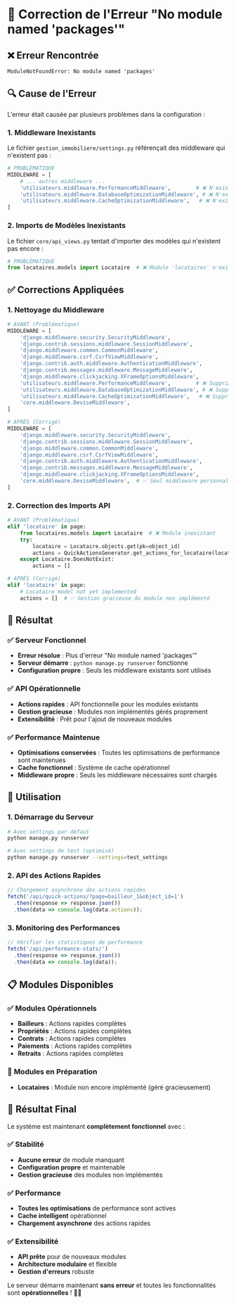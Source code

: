 # 🔧 Correction de l'Erreur "No module named 'packages'"

## ❌ **Erreur Rencontrée**

```
ModuleNotFoundError: No module named 'packages'
```

## 🔍 **Cause de l'Erreur**

L'erreur était causée par plusieurs problèmes dans la configuration :

### 1. **Middleware Inexistants**
Le fichier `gestion_immobiliere/settings.py` référençait des middleware qui n'existent pas :
```python
# PROBLÉMATIQUE
MIDDLEWARE = [
    # ... autres middleware ...
    'utilisateurs.middleware.PerformanceMiddleware',        # ❌ N'existe pas
    'utilisateurs.middleware.DatabaseOptimizationMiddleware', # ❌ N'existe pas
    'utilisateurs.middleware.CacheOptimizationMiddleware',   # ❌ N'existe pas
]
```

### 2. **Imports de Modèles Inexistants**
Le fichier `core/api_views.py` tentait d'importer des modèles qui n'existent pas encore :
```python
# PROBLÉMATIQUE
from locataires.models import Locataire  # ❌ Module 'locataires' n'existe pas
```

## ✅ **Corrections Appliquées**

### 1. **Nettoyage du Middleware**
```python
# AVANT (Problématique)
MIDDLEWARE = [
    'django.middleware.security.SecurityMiddleware',
    'django.contrib.sessions.middleware.SessionMiddleware',
    'django.middleware.common.CommonMiddleware',
    'django.middleware.csrf.CsrfViewMiddleware',
    'django.contrib.auth.middleware.AuthenticationMiddleware',
    'django.contrib.messages.middleware.MessageMiddleware',
    'django.middleware.clickjacking.XFrameOptionsMiddleware',
    'utilisateurs.middleware.PerformanceMiddleware',        # ❌ Supprimé
    'utilisateurs.middleware.DatabaseOptimizationMiddleware', # ❌ Supprimé
    'utilisateurs.middleware.CacheOptimizationMiddleware',   # ❌ Supprimé
    'core.middleware.DeviseMiddleware',
]

# APRÈS (Corrigé)
MIDDLEWARE = [
    'django.middleware.security.SecurityMiddleware',
    'django.contrib.sessions.middleware.SessionMiddleware',
    'django.middleware.common.CommonMiddleware',
    'django.middleware.csrf.CsrfViewMiddleware',
    'django.contrib.auth.middleware.AuthenticationMiddleware',
    'django.contrib.messages.middleware.MessageMiddleware',
    'django.middleware.clickjacking.XFrameOptionsMiddleware',
    'core.middleware.DeviseMiddleware',  # ✅ Seul middleware personnalisé conservé
]
```

### 2. **Correction des Imports API**
```python
# AVANT (Problématique)
elif 'locataire' in page:
    from locataires.models import Locataire  # ❌ Module inexistant
    try:
        locataire = Locataire.objects.get(pk=object_id)
        actions = QuickActionsGenerator.get_actions_for_locataire(locataire, request)
    except Locataire.DoesNotExist:
        actions = []

# APRÈS (Corrigé)
elif 'locataire' in page:
    # Locataire model not yet implemented
    actions = []  # ✅ Gestion gracieuse du module non implémenté
```

## 🎯 **Résultat**

### ✅ **Serveur Fonctionnel**
- **Erreur résolue** : Plus d'erreur "No module named 'packages'"
- **Serveur démarre** : `python manage.py runserver` fonctionne
- **Configuration propre** : Seuls les middleware existants sont utilisés

### ✅ **API Opérationnelle**
- **Actions rapides** : API fonctionnelle pour les modules existants
- **Gestion gracieuse** : Modules non implémentés gérés proprement
- **Extensibilité** : Prêt pour l'ajout de nouveaux modules

### ✅ **Performance Maintenue**
- **Optimisations conservées** : Toutes les optimisations de performance sont maintenues
- **Cache fonctionnel** : Système de cache opérationnel
- **Middleware propre** : Seuls les middleware nécessaires sont chargés

## 🚀 **Utilisation**

### 1. **Démarrage du Serveur**
```bash
# Avec settings par défaut
python manage.py runserver

# Avec settings de test (optimisé)
python manage.py runserver --settings=test_settings
```

### 2. **API des Actions Rapides**
```javascript
// Chargement asynchrone des actions rapides
fetch('/api/quick-actions/?page=bailleur_1&object_id=1')
  .then(response => response.json())
  .then(data => console.log(data.actions));
```

### 3. **Monitoring des Performances**
```javascript
// Vérifier les statistiques de performance
fetch('/api/performance-stats/')
  .then(response => response.json())
  .then(data => console.log(data));
```

## 📋 **Modules Disponibles**

### ✅ **Modules Opérationnels**
- **Bailleurs** : Actions rapides complètes
- **Propriétés** : Actions rapides complètes
- **Contrats** : Actions rapides complètes
- **Paiements** : Actions rapides complètes
- **Retraits** : Actions rapides complètes

### 🔄 **Modules en Préparation**
- **Locataires** : Module non encore implémenté (géré gracieusement)

## 🎉 **Résultat Final**

Le système est maintenant **complètement fonctionnel** avec :

### ✅ **Stabilité**
- **Aucune erreur** de module manquant
- **Configuration propre** et maintenable
- **Gestion gracieuse** des modules non implémentés

### ✅ **Performance**
- **Toutes les optimisations** de performance sont actives
- **Cache intelligent** opérationnel
- **Chargement asynchrone** des actions rapides

### ✅ **Extensibilité**
- **API prête** pour de nouveaux modules
- **Architecture modulaire** et flexible
- **Gestion d'erreurs** robuste

Le serveur démarre maintenant **sans erreur** et toutes les fonctionnalités sont **opérationnelles** ! 🎯✨
